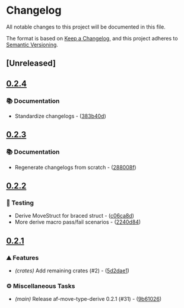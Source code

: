 # Changelog

All notable changes to this project will be documented in this file.

The format is based on [Keep a Changelog](https://keepachangelog.com/en/1.0.0/),
and this project adheres to [Semantic Versioning](https://semver.org/spec/v2.0.0.html).


## [Unreleased]

## [0.2.4](https://github.com/AftermathFinance/aftermath-sdk-rust/compare/af-move-type-derive-v0.2.3...af-move-type-derive-v0.2.4)

### 📚 Documentation

- Standardize changelogs - ([383b40d](https://github.com/AftermathFinance/aftermath-sdk-rust/commit/383b40d75c38f637aafe06438673f71e1c57d432))


## [0.2.3](https://github.com/AftermathFinance/aftermath-sdk-rust/compare/af-move-type-derive-v0.2.2...af-move-type-derive-v0.2.3)

### 📚 Documentation

- Regenerate changelogs from scratch - ([288008f](https://github.com/AftermathFinance/aftermath-sdk-rust/commit/288008f5b60193ea34b765d8ad605cf4f25207e9))

## [0.2.2](https://github.com/AftermathFinance/aftermath-sdk-rust/compare/af-move-type-derive-v0.2.1...af-move-type-derive-v0.2.2)

### 🧪 Testing

- Derive MoveStruct for braced struct - ([c06ca8d](https://github.com/AftermathFinance/aftermath-sdk-rust/commit/c06ca8d83d090ed6d310ece61f2d3841d66897ab))
- More derive macro pass/fail scenarios - ([2240d84](https://github.com/AftermathFinance/aftermath-sdk-rust/commit/2240d8459876b9baea7b674caf3ab64fe359408d))

## [0.2.1](https://github.com/AftermathFinance/aftermath-sdk-rust/compare/af-move-type-derive-v0.2.0...af-move-type-derive-v0.2.1)

### ⛰️ Features

- *(crates)* Add remaining crates (#2) - ([5d2dae1](https://github.com/AftermathFinance/aftermath-sdk-rust/commit/5d2dae1392de8ed6a5af63a0e559bd3416112b35))

### ⚙️ Miscellaneous Tasks

- *(main)* Release af-move-type-derive 0.2.1 (#31) - ([9b61026](https://github.com/AftermathFinance/aftermath-sdk-rust/commit/9b61026d46292ad20316d84edf7635c706ccfab7))

<!-- generated by git-cliff -->
